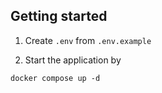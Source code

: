 ## Getting started

1. Create `.env` from `.env.example`

2. Start the application by

```
docker compose up -d
```